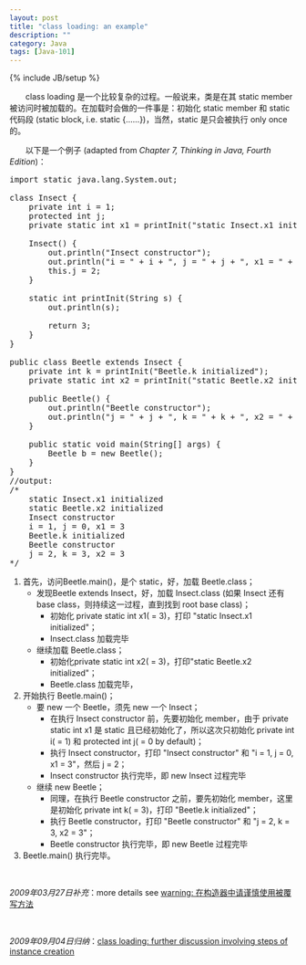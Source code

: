 ```yaml
---
layout: post
title: "class loading: an example"
description: ""
category: Java
tags: [Java-101]
---
```

{% include JB/setup %}

　　class loading 是一个比较复杂的过程。一般说来，类是在其 static member 被访问时被加载的。在加载时会做的一件事是：初始化 static member 和 static 代码段 (static block, i.e. static {......})，当然，static 是只会被执行 only once 的。

　　以下是一个例子 (adapted from _Chapter 7, Thinking in Java, Fourth Edition_)：

<pre class="prettyprint linenums">
import static java.lang.System.out;  
  
class Insect {  
    private int i = 1;  
    protected int j;  
    private static int x1 = printInit("static Insect.x1 initialized");  
      
    Insect() {  
        out.println("Insect constructor");  
        out.println("i = " + i + ", j = " + j + ", x1 = " + x1);  
        this.j = 2;  
    }  
      
    static int printInit(String s) {  
        out.println(s);  
  
        return 3;  
    }  
}  
  
public class Beetle extends Insect {  
    private int k = printInit("Beetle.k initialized");  
    private static int x2 = printInit("static Beetle.x2 initialized");  
      
    public Beetle() {  
        out.println("Beetle constructor");  
        out.println("j = " + j + ", k = " + k + ", x2 = " + x2);  
    }  
   
    public static void main(String[] args) {  
        Beetle b = new Beetle();  
    }  
}  
//output:  
/* 
    static Insect.x1 initialized 
    static Beetle.x2 initialized 
    Insect constructor 
    i = 1, j = 0, x1 = 3 
    Beetle.k initialized 
    Beetle constructor 
    j = 2, k = 3, x2 = 3 
*/ 
</pre>

1. 首先，访问Beetle.main()，是个 static，好，加载 Beetle.class；
    * 发现Beetle extends Insect，好，加载 Insect.class (如果 Insect 还有 base class，则持续这一过程，直到找到 root base class)；
        * 初始化 private static int x1( = 3)，打印 "static Insect.x1 initialized"；
		* Insect.class 加载完毕
    * 继续加载 Beetle.class；
        * 初始化private static int x2( = 3)，打印"static Beetle.x2 initialized"；
		* Beetle.class 加载完毕，
2. 开始执行 Beetle.main()；
    * 要 new 一个 Beetle，须先 new 一个 Insect；
	    * 在执行 Insect constructor 前，先要初始化 member，由于 private static int x1 是 static 且已经初始化了，所以这次只初始化 private int i( = 1) 和 protected int j( = 0 by default)；
		* 执行 Insect constructor，打印 "Insect constructor" 和 "i = 1, j = 0, x1 = 3"，然后 j = 2；
		* Insect constructor 执行完毕，即 new Insect 过程完毕
    * 继续 new Beetle；
	    * 同理，在执行 Beetle constructor 之前，要先初始化 member，这里是初始化 private int k( = 3)，打印 "Beetle.k initialized"；
		* 执行 Beetle constructor，打印 "Beetle constructor" 和 "j = 2, k = 3, x2 = 3"；
		* Beetle constructor 执行完毕，即 new Beetle 过程完毕
3. Beetle.main() 执行完毕。

<br/>

_2009年03月27日补充_：more details see [warning: 在构造器中请谨慎使用被覆写方法](/java/2009/03/27/using-overridden-method-in-constructor-is-dangerous/)

<br/>

_2009年09月04日归纳_：[class loading: further discussion involving steps of instance creation](/java/2009/09/04/class-loading-further-discussion-involving-steps-of-instance-creation/)